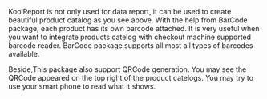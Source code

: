 KoolReport is not only used for data report, it can be used to create beautiful product catalog as you see above. With the help from BarCode package, each product has its own barcode attached. It is very useful when you want to integrate products catelog with checkout machine supported barcode reader. BarCode package supports all most all types of barcodes available.

Beside,This package also support QRCode generation. You may see the QRCode appeared on the top right of the product catelogs. You may try to use your smart phone to read what it shows.